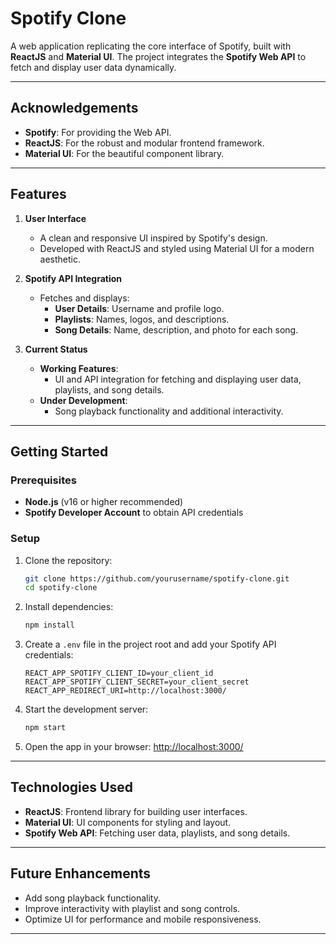 # Spotify Clone

A web application replicating the core interface of Spotify, built with **ReactJS** and **Material UI**. The project integrates the **Spotify Web API** to fetch and display user data dynamically.

---
## Acknowledgements

- **Spotify**: For providing the Web API.
- **ReactJS**: For the robust and modular frontend framework.
- **Material UI**: For the beautiful component library.

---

## Features

1. **User Interface**
   - A clean and responsive UI inspired by Spotify's design.
   - Developed with ReactJS and styled using Material UI for a modern aesthetic.

2. **Spotify API Integration**
   - Fetches and displays:
     - **User Details**: Username and profile logo.
     - **Playlists**: Names, logos, and descriptions.
     - **Song Details**: Name, description, and photo for each song.

3. **Current Status**
   - **Working Features**:
     - UI and API integration for fetching and displaying user data, playlists, and song details.
   - **Under Development**:
     - Song playback functionality and additional interactivity.

---

## Getting Started

### Prerequisites
- **Node.js** (v16 or higher recommended)
- **Spotify Developer Account** to obtain API credentials

### Setup

1. Clone the repository:
   ```bash
   git clone https://github.com/yourusername/spotify-clone.git
   cd spotify-clone
   ```

2. Install dependencies:
   ```bash
   npm install
   ```

3. Create a `.env` file in the project root and add your Spotify API credentials:
   ```env
   REACT_APP_SPOTIFY_CLIENT_ID=your_client_id
   REACT_APP_SPOTIFY_CLIENT_SECRET=your_client_secret
   REACT_APP_REDIRECT_URI=http://localhost:3000/
   ```

4. Start the development server:
   ```bash
   npm start
   ```

5. Open the app in your browser:
   [http://localhost:3000/](http://localhost:3000/)

---

## Technologies Used

- **ReactJS**: Frontend library for building user interfaces.
- **Material UI**: UI components for styling and layout.
- **Spotify Web API**: Fetching user data, playlists, and song details.

---

## Future Enhancements

- Add song playback functionality.
- Improve interactivity with playlist and song controls.
- Optimize UI for performance and mobile responsiveness.

---







